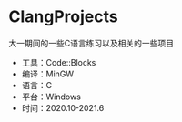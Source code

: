 # ClangProjects

大一期间的一些C语言练习以及相关的一些项目

- 工具：Code::Blocks
- 编译：MinGW
- 语言：C
- 平台：Windows
- 时间：2020.10-2021.6